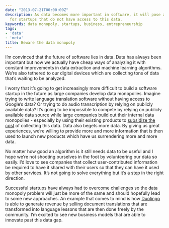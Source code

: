 ```yaml
---
date: "2013-07-21T00:00:00Z"
description: As data becomes more important in software, it will pose a challenge
  for startups that do not have access to this data.
keywords: data monopoly, startups, business, entrepreneurship
tags:
- 'data'
- 'meta'
title: Beware the data monopoly
---
```


<p>I’m convinced that the future of software lies in data. Data has always been important but now we actually have cheap ways of analyzing it with constant improvements in data extraction and machine learning algorithms. We’re also tethered to our digital devices which are collecting tons of data that’s waiting to be analyzed.</p>

<p>I worry that it’s going to get increasingly more difficult to build a software startup in the future as large companies develop data monopolies. Imagine trying to write language translation software without having access to Google’s data? Or trying to do audio transcription by relying on publicly available data? It’s going to be impossible to compete by relying on publicly available data source while large companies build out their internal data monopolies - especially by using their existing products to <a href="http://www.infoworld.com/t/data-management/google-wants-your-phonemes-539" target="_blank">subsidize the cost</a> of collecting this data. Data also begets more data. By giving us great experiences, we’re willing to provide more and more information that is then used to launch new products which have us surrendering more and more data.</p>

<p>No matter how good an algorithm is it still needs data to be useful and I hope we’re not shooting ourselves in the foot by volunteering our data so easily. I’d love to see companies that collect user-contributed information be required to have it shared with their users so that they can have it used by other services. It’s not going to solve everything but it’s a step in the right direction.</p>

<p>Successful startups have always had to overcome challenges so the data monopoly problem will just be more of the same and should hopefully lead to some new approaches. An example that comes to mind is how <a href="http://www.duolingo.com/" target="_blank">Duolingo</a> is able to generate revenue by selling document translations that are transformed into language lessons that are then done freely by the community. I’m excited to see new business models that are able to innovate past this data gap.</p>